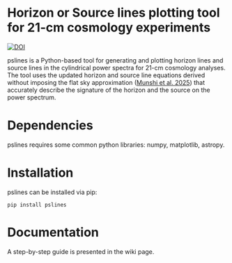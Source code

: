 # Horizon or Source lines plotting tool for 21-cm cosmology experiments
[![DOI](https://zenodo.org/badge/708813513.svg)](https://doi.org/10.5281/zenodo.15022114)

pslines is a Python-based tool for generating and plotting horizon lines and source lines in the cylindrical power spectra for 21-cm cosmology analyses. The tool uses the updated horizon and source line equations derived without imposing the flat sky approximation ([Munshi et al. 2025](https://www.aanda.org/articles/aa/abs/2025/01/aa51181-24/aa51181-24.html)) that accurately describe the signature of the horizon and the source on the power spectrum.

# Dependencies
pslines requires some common python libraries: numpy, matplotlib, astropy.

# Installation
pslines can be installed via pip:
```
pip install pslines
```

# Documentation
A step-by-step guide is presented in the wiki page.
